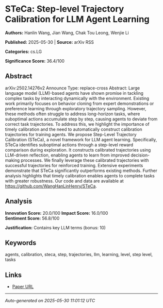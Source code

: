 # STeCa: Step-level Trajectory Calibration for LLM Agent Learning

**Authors:** Hanlin Wang, Jian Wang, Chak Tou Leong, Wenjie Li

**Published:** 2025-05-30 | **Source:** arXiv RSS

**Categories:** cs.LG

**Significance Score:** 36.4/100

## Abstract

arXiv:2502.14276v2 Announce Type: replace-cross 
Abstract: Large language model (LLM)-based agents have shown promise in tackling complex tasks by interacting dynamically with the environment. Existing work primarily focuses on behavior cloning from expert demonstrations or preference learning through exploratory trajectory sampling. However, these methods often struggle to address long-horizon tasks, where suboptimal actions accumulate step by step, causing agents to deviate from correct task trajectories. To address this, we highlight the importance of timely calibration and the need to automatically construct calibration trajectories for training agents. We propose Step-Level Trajectory Calibration (STeCa), a novel framework for LLM agent learning. Specifically, STeCa identifies suboptimal actions through a step-level reward comparison during exploration. It constructs calibrated trajectories using LLM-driven reflection, enabling agents to learn from improved decision-making processes. We finally leverage these calibrated trajectories with successful trajectories for reinforced training. Extensive experiments demonstrate that STeCa significantly outperforms existing methods. Further analysis highlights that timely calibration enables agents to complete tasks with greater robustness. Our code and data are available at https://github.com/WangHanLinHenry/STeCa.

## Analysis

**Innovation Score:** 20.0/100
**Impact Score:** 16.0/100  
**Sentiment Score:** 56.8/100

**Justification:** Contains key LLM terms (bonus: 10)

## Keywords

agents, calibration, steca, step, trajectories, llm, learning, level, step level, tasks

## Links

- [Paper URL](https://arxiv.org/abs/2502.14276)

---
*Auto-generated on 2025-05-30 11:01:12 UTC*

